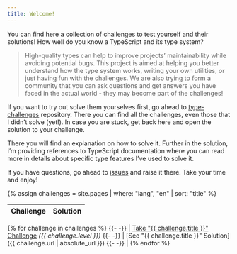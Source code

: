 ```yaml
---
title: Welcome!
---
```


You can find here a collection of challenges to test yourself and their solutions!
How well do you know a TypeScript and its type system?

> High-quality types can help to improve projects’ maintainability while avoiding potential bugs.
> This project is aimed at helping you better understand how the type system works, writing your own utilities, or just having fun with the challenges.
> We are also trying to form a community that you can ask questions and get answers you have faced in the actual world - they may become part of the challenges!

If you want to try out solve them yourselves first, go ahead to [type-challenges](https://github.com/type-challenges/type-challenges) repository.
There you can find all the challenges, even those that I didn’t solve (yet!).
In case you are stuck, get back here and open the solution to your challenge.

There you will find an explanation on how to solve it.
Further in the solution, I’m providing references to TypeScript documentation where you can read more in details about specific type features I’ve used to solve it.

If you have questions, go ahead to [issues](https://github.com/ghaiklor/type-challenges-solutions/issues) and raise it there.
Take your time and enjoy!

{% assign challenges = site.pages | where: "lang", "en" | sort: "title" %}

| Challenge | Solution |
| :-------: | :------: |
{% for challenge in challenges %}
{{- -}} | [Take "{{ challenge.title }}" Challenge](<https://tsch.js.org/{{ challenge.id }}>) _({{ challenge.level }})_
{{- -}} | [See "{{ challenge.title }}" Solution]({{ challenge.url | absolute_url }})
{{- -}} |
{% endfor %}
